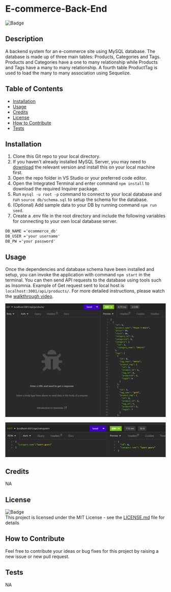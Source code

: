 # E-commerce-Back-End
![Badge](https://img.shields.io/badge/License-MIT-yellow)

## Description
    
A backend system for an e-commerce site using MySQL database. The database is made up of three main tables: Products, Categories and Tags.
Products and Categories have a one to many relationship while Products and Tags have a many to many relationship. A fourth table ProductTag is used to load the many to many association using Sequelize.
    
## Table of Contents
    
- [Installation](#installation)
- [Usage](#usage)
- [Credits](#credits)
- [License](#license)
- [How to Contribute](#how-to-contribute)
- [Tests](#tests)
    
## Installation
    
1. Clone this Git repo to your local directory.<br>
2. If you haven't already installed MySQL Server, you may need to [download](https://dev.mysql.com/) the relevant version and install this on your local machine first.
3. Open the repo folder in VS Studio or your preferred code editor.<br>
4. Open the Integrated Terminal and enter command `npm install` to download the required Inquirer package.<br>
5. Run ```mysql -u root -p``` command to connect to your local database and run ```source db/schema.sql``` to setup the schema for the database.
6. (Optional) Add sample data to your DB by running command ```npm run seed```.
7. Create a .env file in the root directory and include the following variables for connecting to your own local database server.
```
DB_NAME ='ecommerce_db'
DB_USER ='your username'
DB_PW ='your password'
```

## Usage
    
Once the dependencies and database schema have been installed and setup, you can invoke the application with command `npm start` in the terminal. You can then send API requests to the database using tools such as Insomnia. Example of Get request sent to local host is `localhost:3001/api/products/`. For more detailed instructions, please watch the [walkthrough video](https://drive.google.com/file/d/1FdLaYRAlj0h_uegDlThLZhibQLzBKmoD/view?usp=sharing).<br>

![screenshot](./screenshots/Screenshot1.png)

![screenshot](./screenshots/Screenshot2.png)
    
## Credits
NA

## License
![Badge](https://img.shields.io/badge/License-MIT-yellow)<br>
This project is licensed under the MIT License - see the [LICENSE.md](license) file for details    
 
## How to Contribute
    
Feel free to contribute your ideas or bug fixes for this project by raising a new issue or new pull request.
    
## Tests
    
NA